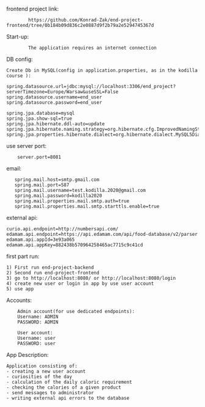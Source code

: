 frontend project link:

            https://github.com/Konrad-Zak/end-project-frontend/tree/0b184b09d836c2e0887d9f2b79a2e5294745367d    

Start-up:

            The application requires an internet connection

DB config:

    Create Db in MySQL(config in application.properties, as in the kodilla course ):
    
    spring.datasource.url=jdbc:mysql://localhost:3306/end_project?serverTimezone=Europe/Warsaw&useSSL=False
    spring.datasource.username=end_user
    spring.datasource.password=end_user
    
    spring.jpa.database=mysql
    spring.jpa.show-sql=true
    spring.jpa.hibernate.ddl-auto=update
    spring.jpa.hibernate.naming.strategy=org.hibernate.cfg.ImprovedNamingStrategy
    spring.jpa.properties.hibernate.dialect=org.hibernate.dialect.MySQL5Dialect

use server port:
       
        server.port=8081

email: 

       spring.mail.host=smtp.gmail.com
       spring.mail.port=587
       spring.mail.username=test.kodilla.2020@gmail.com
       spring.mail.password=kodilla2020
       spring.mail.properties.mail.smtp.auth=true
       spring.mail.properties.mail.smtp.starttls.enable=true
  
external api: 

    curio.api.endpoint=http://numbersapi.com/
    edamam.api.endpoint=https://api.edamam.com/api/food-database/v2/parser
    edamam.api.appId=3e93a065
    edamam.api.appKey=882438b570964258465ac7715c9c41cd
       
first part run: 

    1) First run end-project-backend 
    2) Second run end-project-frontend
    3) go to http://localhost:8080/ or http://localhost:8080/login
    4) create new user or login in app by use user account
    5) use app

Accounts:
        
        Admin account(for use dedicated endpoints):
        Username: ADMIN 
        PASSWORD: ADMIN
        
        User account:
        Username: user
        PASSWORD: user
        

App Description:

    Application consisting of:
    - creating a new user account
    - curiosities of the day
    - calculation of the daily caloric requirement
    - checking the calories of a given product
    - send messages to administrator
    - writing external api errors to the database

    
